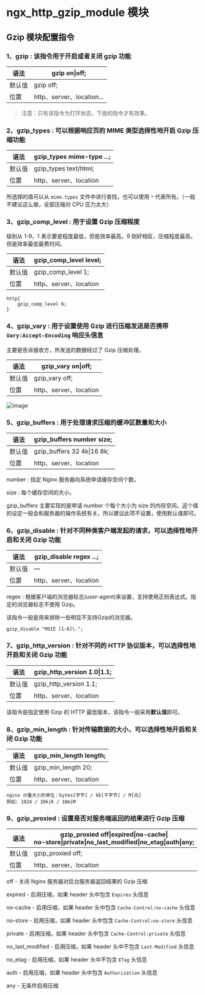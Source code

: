 # ngx_http_gzip_module 模块

## Gzip 模块配置指令

### 1、gzip : 该指令用于开启或者关闭 gzip 功能

| 语法   | gzip on\|off;             |
| ------ | ------------------------- |
| 默认值 | gzip off;                 |
| 位置   | http、server、location... |

> 注意：只有该指令为打开状态，下面的指令才有效果。

### 2、gzip_types : 可以根据响应页的 MIME 类型选择性地开启 Gzip 压缩功能

| 语法   | gzip_types mime-type ...; |
| ------ | ------------------------- |
| 默认值 | gzip_types text/html;     |
| 位置   | http、server、location    |

所选择的值可以从 `mime.types` 文件中进行查找，也可以使用 `*` 代表所有。（一般不建议这么做，全部压缩对 CPU 压力太大）

### 3、gzip_comp_level : 用于设置 Gzip 压缩程度

级别从 1-9，1 表示要是程度最低，但是效率最高，9 刚好相反，压缩程度最高，但是效率最低最费时间。

| 语法   | gzip_comp_level level; |
| ------ | ---------------------- |
| 默认值 | gzip_comp_level 1;     |
| 位置   | http、server、location |

```
http{
	gzip_comp_level 6;
}
```

### 4、gzip_vary : 用于设置使用 Gzip 进行压缩发送是否携带 `Vary:Accept-Encoding` 响应头信息

主要是告诉接收方，所发送的数据经过了 Gzip 压缩处理。

| 语法   | gzip_vary on\|off;     |
| ------ | ---------------------- |
| 默认值 | gzip_vary off;         |
| 位置   | http、server、location |

![image](https://github.com/TomatoZ7/notes-of-tz/blob/master/images/nginx_gzip1.png)

### 5、gzip_buffers : 用于处理请求压缩的缓冲区数量和大小

| 语法   | gzip_buffers number size;  |
| ------ | -------------------------- |
| 默认值 | gzip_buffers 32 4k\|16 8k; |
| 位置   | http、server、location     |

number : 指定 Nginx 服务器向系统申请缓存空间个数。

size : 每个缓存空间的大小。

gzip_buffers 主要实现的是申请 number 个每个大小为 size 的内存空间。这个值的设定一般会和服务器的操作系统有关，所以建议此项不设置，使用默认值即可。

### 6、gzip_disable : 针对不同种类客户端发起的请求，可以选择性地开启和关闭 Gzip 功能

| 语法   | gzip_disable regex ...; |
| ------ | ----------------------- |
| 默认值 | —                       |
| 位置   | http、server、location  |

regex : 根据客户端的浏览器标志(user-agent)来设置，支持使用正则表达式。指定的浏览器标志不使用 Gzip。

该指令一般是用来排除一些明显不支持Gzip的浏览器。

```
gzip_disable "MSIE [1-6]\.";
```

### 7、gzip_http_version : 针对不同的 HTTP 协议版本，可以选择性地开启和关闭 Gzip 功能

| 语法   | gzip_http_version 1.0\|1.1; |
| ------ | --------------------------- |
| 默认值 | gzip_http_version 1.1;      |
| 位置   | http、server、location      |

该指令是指定使用 Gzip 的 HTTP 最低版本，该指令一般采用**默认值**即可。

### 8、gzip_min_length : 针对传输数据的大小，可以选择性地开启和关闭 Gzip 功能

| 语法   | gzip_min_length length; |
| ------ | ----------------------- |
| 默认值 | gzip_min_length 20;     |
| 位置   | http、server、location  |

```
nginx 计量大小的单位：bytes[字节] / kb[千字节] / M[兆]
例如: 1024 / 10k|K / 10m|M
```

### 9、gzip_proxied : 设置是否对服务端返回的结果进行 Gzip 压缩

| 语法   | gzip_proxied  off\|expired\|no-cache\|<br/>no-store\|private\|no_last_modified\|no_etag\|auth\|any; |
| ------ | ------------------------------------------------------------ |
| 默认值 | gzip_proxied off;                                            |
| 位置   | http、server、location                                       |

off - 关闭 Nginx 服务器对后台服务器返回结果的 Gzip 压缩

expired - 启用压缩，如果 header 头中包含 `Expires` 头信息

no-cache - 启用压缩，如果 header 头中包含 `Cache-Control:no-cache` 头信息

no-store - 启用压缩，如果 header 头中包含 `Cache-Control:no-store` 头信息

private - 启用压缩，如果 header 头中包含 `Cache-Control:private` 头信息

no_last_modified - 启用压缩，如果 header 头中不包含 `Last-Modified` 头信息

no_etag - 启用压缩，如果 header 头中不包含 `ETag` 头信息

auth - 启用压缩，如果 header 头中包含 `Authorization` 头信息

any - 无条件启用压缩